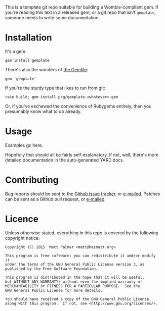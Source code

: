This is a template git repo suitable for building a Womble-compliant gem.
If you're reading this text in a released gem, or a git repo that isn't
`gemplate`, someone needs to write some documentation.

# Installation

It's a gem:

    gem install gemplate

There's also the wonders of [the Gemfile](http://bundler.io):

    gem 'gemplate'

If you're the sturdy type that likes to run from git:

    rake build; gem install pkg/gemplate-<whatever>.gem

Or, if you've eschewed the convenience of Rubygems entirely, then you
presumably know what to do already.


# Usage

Examples go here.

Hopefully that should all be fairly self-explanatory.  If not, well, there's
more detailed documentation in the auto-generated YARD docs.


# Contributing

Bug reports should be sent to the [Github issue
tracker](https://github.com/mpalmer/gemplate/issues), or
[e-mailed](mailto:theshed+gemplate@hezmatt.org).  Patches can be sent as a
Github pull request, or [e-mailed](mailto:theshed+gemplate@hezmatt.org).


# Licence

Unless otherwise stated, everything in this repo is covered by the following
copyright notice:

    Copyright (C) 2015  Matt Palmer <matt@hezmatt.org>

    This program is free software: you can redistribute it and/or modify it
    under the terms of the GNU General Public License version 3, as
    published by the Free Software Foundation.

    This program is distributed in the hope that it will be useful,
    but WITHOUT ANY WARRANTY; without even the implied warranty of
    MERCHANTABILITY or FITNESS FOR A PARTICULAR PURPOSE.  See the
    GNU General Public License for more details.

    You should have received a copy of the GNU General Public License
    along with this program.  If not, see <http://www.gnu.org/licenses/>.
